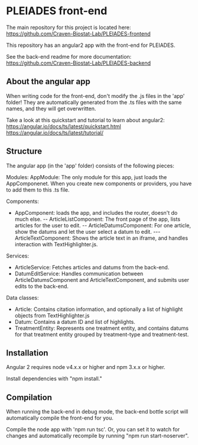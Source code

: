 PLEIADES front-end
========================

The main repository for this project is located here:
https://github.com/Craven-Biostat-Lab/PLEIADES-frontend


This repository has an angular2 app with the front-end for PLEIADES.

See the back-end readme for more documentation:
https://github.com/Craven-Biostat-Lab/PLEIADES-backend



About the angular app
------------------------
When writing code for the front-end, don't modify the .js files in the 'app' folder!  They are automatically generated from the .ts files with the same names, and they will get overwritten.

Take a look at this quickstart and tutorial to learn about angular2:
https://angular.io/docs/ts/latest/quickstart.html
https://angular.io/docs/ts/latest/tutorial/


Structure
---------------------
The angular app (in the 'app' folder) consists of the following pieces:

Modules:
AppModule: The only module for this app, just loads the AppComponenet.  When you create new components or providers, you have to add them to this .ts file.

Components:
- AppComponent: loads the app, and includes the router, doesn't do much else.
-- ArticleListComponent: The front page of the app, lists articles for the user to edit.
-- ArticleDatumsComponent: For one article, show the datums and let the user select a datum to edit.
--- ArticleTextComponent: Shows the article text in an iframe, and handles interaction with TextHighlighter.js.

Services:
- ArticleService: Fetches articles and datums from the back-end.
- DatumEditService: Handles communication between ArticleDatumsComponent and ArticleTextComponent, and submits user edits to the back-end.

Data classes:
- Article: Contains citation information, and optionally a list of highlight objects from TextHighlighter.js
- Datum: Contains a datum ID and list of highlights.
- TreatmentEntity: Represents one treatment entity, and contains datums for that treatment entity grouped by treatment-type and treatment-test.


Installation
----------------------
Angular 2 requires node v4.x.x or higher and npm 3.x.x or higher.

Install dependencies with "npm install."


Compilation
-----------------------
When running the back-end in debug mode, the back-end bottle script will automatically compile the front-end for you.

Compile the node app with 'npm run tsc'.  Or, you can set it to watch for changes and automatically recompile by running "npm run start-noserver".
